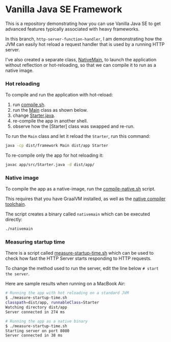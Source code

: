 # Vanilla Java SE Framework

This is a repository demonstrating how you can use Vanilla Java SE to get advanced features
typically associated with heavy frameworks.

In this branch, `http-server-function-handler`, I am demonstrating how the JVM can easily hot reload a request
handler that is used by a running HTTP server.

I've also created a separate class, [NativeMain](framework/src/NativeMain.java), to launch the application without
reflection or hot-reloading, so that we can compile it to run as a native image.

### Hot reloading

To compile and run the application with hot-reload:

1. run [compile.sh](compile.sh).
2. run the [Main](framework/src/Main.java) class as shown below.
3. change [Starter.java](app/src/Starter.java).
4. re-compile the app in another shell.
5. observe how the [Starter] class was swapped and re-run.

To run the `Main` class and let it reload the `Starter`, run this command:

```bash
java -cp dist/framework Main dist/app Starter
```

To re-compile only the app for hot reloading it:

```bash
javac app/src/Starter.java -d dist/app/
```

### Native image

To compile the app as a native-image, run the [compile-native.sh](compile-native.sh) script.

This requires that you have GraalVM installed, as well as the [native compiler toolchain](https://www.graalvm.org/reference-manual/native-image/).

The script creates a binary called `nativemain` which can be executed directly:

```bash
./nativemain
```

### Measuring startup time

There is a script called [measure-startup-time.sh](measure-startup-time.sh) which can be used to check how fast the HTTP
Server starts responding to HTTP requests.

To change the method used to run the server, edit the line below `# start the server`.

Here are sample results when running on a MacBook Air:

```bash
# Running the app with hot reloading on a standard JVM
$ ./measure-startup-time.sh
classpath=dist/app, runnableClass=Starter
Watching directory dist/app
Server connected in 274 ms

# Running the app as a native binary
$ ./measure-startup-time.sh
Starting server on port 8080
Server connected in 38 ms
```
